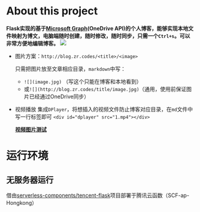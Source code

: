 # About this project
**Flask实现的基于[Microsoft Graph](https://docs.microsoft.com/zh-cn/graph/)(OneDrive API)的个人博客，能够实现本地文件映射为博文，电脑端随时创建，随时修改，随时同步，只需一个`Ctrl+s`。可以非常方便地编辑博客。**
![](https://img.one/image/5f95052ad308e.jpg)

+ 图片方案：`http://blog.zr.codes/<title>/<image>`
    
    只需把图片放至文章相应目录，`markdown`中写：
    
    - `![](image.jpg)` （写这个只能在博客和本地看到）
    - 或`![](http://blog.zr.codes/title/image.jpg)`（通用，使用前保证图片已经通过OneDrive同步）

+ 视频播放
    集成`DPlayer`，将想插入的视频文件防止博客对应目录，在`md`文件中写一行标签即可
    `<div id="dplayer" src="1.mp4"></div>`
    
    **[视频图片测试](http://blog.zr.codes/blog/视频图片测试-project/)**

# 运行环境
## **无服务器运行**
借由[serverless-components/tencent-flask](https://github.com/serverless-components/tencent-flask)项目部署于腾讯云函数（SCF-ap-Hongkong）
